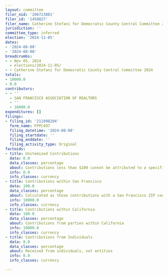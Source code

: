 ```yaml
---
layout: committee
filer_nid: '206723881'
filer_id: '1458827'
filer_name: Catherine Stefani for Democratic County Central Committee 2024
jurisdiction: ''
committee_type: inferred
election: '2024-11-05'
dates:
- '2024-08-08'
- '2024-08-08'
breadcrumbs:
- - Nov 05, 2024
  - elections/2024-11-05/
- - Catherine Stefani for Democratic County Central Committee 2024
totals:
- 10000.0
- 0.0
contributors:
- - ''
  - SAN FRANCISCO ASSOCIATION OF REALTORS
  - ''
  - 10000.0
expenditures: []
filings:
- filing_id: '211898204'
  form_name: FPPC497
  filing_datetime: '2024-08-08'
  filing_startdate: ''
  filing_enddate: ''
  filing_activity_type: Original
factoids:
- title: Unitemized Contributions
  data: 0.0
  data_classes: percentage
  about: Contributions less than $100 cannot be attributed to a specific individual
  info: 0.0
  info_classes: currency
- title: Contributions within San Francisco
  data: 100.0
  data_classes: percentage
  about: Calculated as those contributions with a San Francisco ZIP code
  info: 10000.0
  info_classes: currency
- title: Contributions within California
  data: 100.0
  data_classes: percentage
  about: Contributions from parties within California
  info: 10000.0
  info_classes: currency
- title: Contributions from Individuals
  data: 0.0
  data_classes: percentage
  about: Received from individuals, not entities
  info: 0.0
  info_classes: currency

---
```


